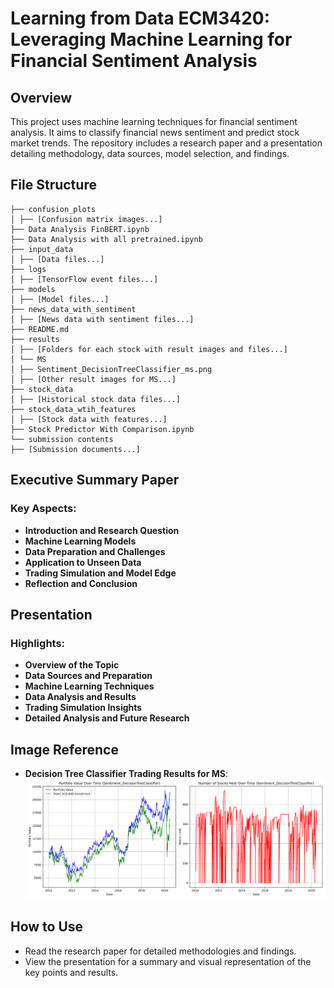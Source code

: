 # Learning from Data ECM3420: Leveraging Machine Learning for Financial Sentiment Analysis

## Overview
This project uses machine learning techniques for financial sentiment analysis. It aims to classify financial news sentiment and predict stock market trends. The repository includes a research paper and a presentation detailing methodology, data sources, model selection, and findings.

## File Structure
```
├── confusion_plots
│ ├── [Confusion matrix images...]
├── Data Analysis FinBERT.ipynb
├── Data Analysis with all pretrained.ipynb
├── input_data
│ ├── [Data files...]
├── logs
│ ├── [TensorFlow event files...]
├── models
│ ├── [Model files...]
├── news_data_with_sentiment
│ ├── [News data with sentiment files...]
├── README.md
├── results
│ ├── [Folders for each stock with result images and files...]
│ └── MS
│ ├── Sentiment_DecisionTreeClassifier_ms.png
│ ├── [Other result images for MS...]
├── stock_data
│ ├── [Historical stock data files...]
├── stock_data_wtih_features
│ ├── [Stock data with features...]
├── Stock Predictor With Comparison.ipynb
└── submission contents
├── [Submission documents...]
```


## Executive Summary Paper
### Key Aspects:
- **Introduction and Research Question**
- **Machine Learning Models**
- **Data Preparation and Challenges**
- **Application to Unseen Data**
- **Trading Simulation and Model Edge**
- **Reflection and Conclusion**

## Presentation
### Highlights:
- **Overview of the Topic**
- **Data Sources and Preparation**
- **Machine Learning Techniques**
- **Data Analysis and Results**
- **Trading Simulation Insights**
- **Detailed Analysis and Future Research**

## Image Reference
- **Decision Tree Classifier Trading Results for MS**: ![Sentiment Decision Tree Classifier Trading Results for MS](results/MS/Sentiment_DecisionTreeClassifier_ms.png)

## How to Use
- Read the research paper for detailed methodologies and findings.
- View the presentation for a summary and visual representation of the key points and results.

